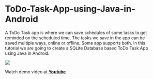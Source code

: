# ToDo-Task-App-using-Java-in-Android

<p>A ToDo Task app is where we can save schedules of some tasks to get reminded on the scheduled time. The tasks we save in the app can be saved multiple ways, online or offline. Some app supports both. In this tutorial we are going to create a SQLite Database based ToDo Task App using Java in Android.</p>

<p><img src="https://blog.frsarker.com/wp-content/uploads/2020/06/Create-a-ToDo-Task-App-using-Java-in-Android-WP-Cover.jpg" /></p>

<p>Watch demo video at <b><a href="https://www.youtube.com/watch?v=Xp5SbyzKQ0A">Youtube</a></b></p>
